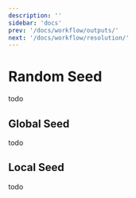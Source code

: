 ```yaml
---
description: ''
sidebar: 'docs'
prev: '/docs/workflow/outputs/'
next: '/docs/workflow/resolution/'
---
```


# Random Seed
todo

## Global Seed
todo
## Local Seed
todo